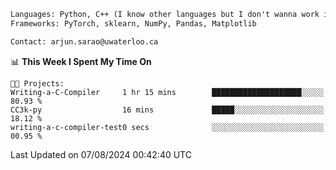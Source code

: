 ```txt
Languages: Python, C++ (I know other languages but I don't wanna work in em)
Frameworks: PyTorch, sklearn, NumPy, Pandas, Matplotlib

Contact: arjun.sarao@uwaterloo.ca
```

<!--START_SECTION:waka-->
📊 **This Week I Spent My Time On** 

```text
🐱‍💻 Projects: 
Writing-a-C-Compiler     1 hr 15 mins        ████████████████████░░░░░   80.93 % 
CC3k-py                  16 mins             █████░░░░░░░░░░░░░░░░░░░░   18.12 % 
writing-a-c-compiler-test0 secs              ░░░░░░░░░░░░░░░░░░░░░░░░░   00.95 % 
```


 Last Updated on 07/08/2024 00:42:40 UTC
<!--END_SECTION:waka-->
